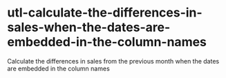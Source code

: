 # utl-calculate-the-differences-in-sales-when-the-dates-are-embedded-in-the-column-names
Calculate the differences in sales from the previous month when the dates are embedded in the column names
